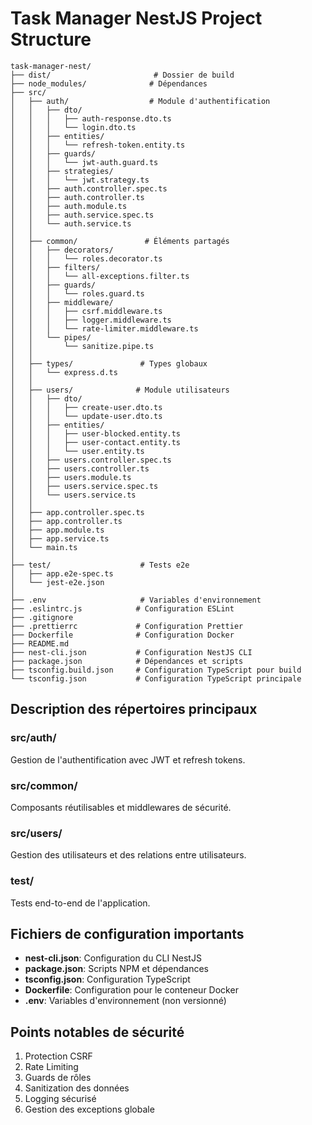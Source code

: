 # Task Manager NestJS Project Structure

```
task-manager-nest/
├── dist/                       # Dossier de build
├── node_modules/              # Dépendances
├── src/
│   ├── auth/                  # Module d'authentification
│   │   ├── dto/
│   │   │   ├── auth-response.dto.ts
│   │   │   └── login.dto.ts
│   │   ├── entities/
│   │   │   └── refresh-token.entity.ts
│   │   ├── guards/
│   │   │   └── jwt-auth.guard.ts
│   │   ├── strategies/
│   │   │   └── jwt.strategy.ts
│   │   ├── auth.controller.spec.ts
│   │   ├── auth.controller.ts
│   │   ├── auth.module.ts
│   │   ├── auth.service.spec.ts
│   │   └── auth.service.ts
│   │
│   ├── common/               # Éléments partagés
│   │   ├── decorators/
│   │   │   └── roles.decorator.ts
│   │   ├── filters/
│   │   │   └── all-exceptions.filter.ts
│   │   ├── guards/
│   │   │   └── roles.guard.ts
│   │   ├── middleware/
│   │   │   ├── csrf.middleware.ts
│   │   │   ├── logger.middleware.ts
│   │   │   └── rate-limiter.middleware.ts
│   │   └── pipes/
│   │       └── sanitize.pipe.ts
│   │
│   ├── types/               # Types globaux
│   │   └── express.d.ts
│   │
│   ├── users/              # Module utilisateurs
│   │   ├── dto/
│   │   │   ├── create-user.dto.ts
│   │   │   └── update-user.dto.ts
│   │   ├── entities/
│   │   │   ├── user-blocked.entity.ts
│   │   │   ├── user-contact.entity.ts
│   │   │   └── user.entity.ts
│   │   ├── users.controller.spec.ts
│   │   ├── users.controller.ts
│   │   ├── users.module.ts
│   │   ├── users.service.spec.ts
│   │   └── users.service.ts
│   │
│   ├── app.controller.spec.ts
│   ├── app.controller.ts
│   ├── app.module.ts
│   ├── app.service.ts
│   └── main.ts
│
├── test/                    # Tests e2e
│   ├── app.e2e-spec.ts
│   └── jest-e2e.json
│
├── .env                     # Variables d'environnement
├── .eslintrc.js            # Configuration ESLint
├── .gitignore
├── .prettierrc             # Configuration Prettier
├── Dockerfile              # Configuration Docker
├── README.md
├── nest-cli.json           # Configuration NestJS CLI
├── package.json            # Dépendances et scripts
├── tsconfig.build.json     # Configuration TypeScript pour build
└── tsconfig.json           # Configuration TypeScript principale
```

## Description des répertoires principaux

### src/auth/

Gestion de l'authentification avec JWT et refresh tokens.

### src/common/

Composants réutilisables et middlewares de sécurité.

### src/users/

Gestion des utilisateurs et des relations entre utilisateurs.

### test/

Tests end-to-end de l'application.

## Fichiers de configuration importants

- **nest-cli.json**: Configuration du CLI NestJS
- **package.json**: Scripts NPM et dépendances
- **tsconfig.json**: Configuration TypeScript
- **Dockerfile**: Configuration pour le conteneur Docker
- **.env**: Variables d'environnement (non versionné)

## Points notables de sécurité

1. Protection CSRF
2. Rate Limiting
3. Guards de rôles
4. Sanitization des données
5. Logging sécurisé
6. Gestion des exceptions globale
